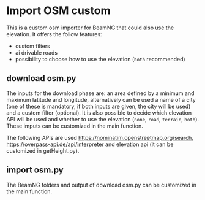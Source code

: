 # Import OSM custom

This is a custom osm importer for BeamNG that could also use the elevation.
It offers the follow features:
- custom filters
- ai drivable roads
- possibility to choose how to use the elevation (`both` recommended)

## download osm.py
The inputs for the download phase are: an area defined by a minimum and maximum latitude and longitude, alternatively can be used a name of a city (one of these is mandatory, if both inputs are given, the city will be used) and a custom filter (optional). It is also possible to decide which elevation API will be used and whether to use the elevation (`none`, `road`, `terrain`, `both`). These imputs can be customized in the main function.

The following APIs are used https://nominatim.openstreetmap.org/search, https://overpass-api.de/api/interpreter and elevation api (it can be customized in getHeight.py).

## import osm.py
The BeamNG folders and output of download osm.py can be customized in the main function.
